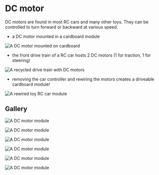 # DC motor

DC motors are found in most RC cars and many other toys. 
They can be controlled to turn forward or backward at various speed.

* a DC motor mounted in a cardboard module

![A DC motor mounted on cardboard]({{site.baseurl}}/assets/mounteddcmotor.jpg)

* the front drive train of a RC car hosts 2 DC motors (1 for traction, 1 for steering)

![A recycled drive train with DC motors]({{site.baseurl}}/assets/carmotor.jpg)

* removing the car controller and rewiring the motors
creates a driveable cardboard module!

![A rewired toy RC car module]({{site.baseurl}}/assets/rccarmodule.jpg)

## Gallery

![A DC motor module]({{site.baseurl}}/assets/modules/dc-motor-geared.jpg)

![A DC motor module]({{site.baseurl}}/assets/modules/dc-motor-traction.jpg)

![A DC motor module]({{site.baseurl}}/assets/modules/dc-motor-traction-steering.jpg)

![A DC motor module]({{site.baseurl}}/assets/modules/dc-motor-steering.jpg)

![A DC motor module]({{site.baseurl}}/assets/modules/dc-motor-single.jpg)

![A DC motor module]({{site.baseurl}}/assets/modules/dc-motor-large-wheel.jpg)
